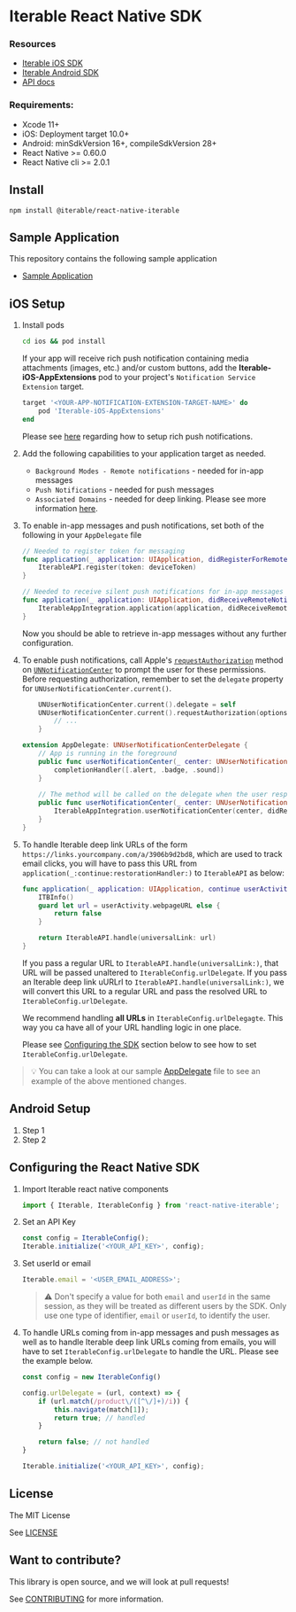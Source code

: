 # Iterable React Native SDK

### Resources

- [Iterable iOS SDK](https://github.com/Iterable/swift-sdk)
- [Iterable Android SDK](https://github.com/Iterable/iterable-android-sdk)
- [API docs](https://iterable.github.io/react-native-sdk/modules/_iterable_.html)

### Requirements:

 - Xcode 11+
 - iOS: Deployment target 10.0+
 - Android: minSdkVersion 16+, compileSdkVersion 28+
 - React Native >= 0.60.0
 - React Native cli >= 2.0.1

## Install

```
npm install @iterable/react-native-iterable
```

## Sample Application

This repository contains the following sample application

- [Sample Application](https://github.com/Iterable/react-native-sdk/blob/master/SampleApp)

## iOS Setup

1. Install pods

	```bash
	cd ios && pod install
	```
		
	If your app will receive rich push notification containing media
	attachments (images, etc.) and/or custom buttons, add the
	**Iterable-iOS-AppExtensions** pod to your project's
	`Notification Service Extension` target.

	```ruby
	target '<YOUR-APP-NOTIFICATION-EXTENSION-TARGET-NAME>' do
    	pod 'Iterable-iOS-AppExtensions'
	end
	```
	Please see [here](https://support.iterable.com/hc/articles/360035451931#configure-support-for-rich-push-notifications)
	regarding how to setup rich push notifications.

2. Add the following capabilities to your application target as needed.

	- `Background Modes - Remote notifications` - needed for in-app messages
	- `Push Notifications` - needed for push messages
	- `Associated Domains` - needed for deep linking. Please see more information [here](https://support.iterable.com/hc/articles/360035496511).

3. To enable in-app messages and push notifications, set both of the following in your `AppDelegate` file
	
	```swift
	// Needed to register token for messaging
	func application(_ application: UIApplication, didRegisterForRemoteNotificationsWithDeviceToken deviceToken: Data) {
	    IterableAPI.register(token: deviceToken)
	}

	// Needed to receive silent push notifications for in-app messages
	func application(_ application: UIApplication, didReceiveRemoteNotification userInfo: [AnyHashable : Any], fetchCompletionHandler completionHandler: @escaping (UIBackgroundFetchResult) -> Void) {
   		IterableAppIntegration.application(application, didReceiveRemoteNotification: userInfo, fetchCompletionHandler: completionHandler)
	}		
	```

	Now you should be able to retrieve in-app messages without any further configuration.

4. To enable push notifications, call Apple's
[`requestAuthorization`](https://developer.apple.com/documentation/usernotifications/unusernotificationcenter/1649527-requestauthorization)
method on [`UNNotificationCenter`](https://developer.apple.com/documentation/usernotifications/unusernotificationcenter)
to prompt the user for these permissions. Before requesting authorization,
remember to set the `delegate` property for `UNUserNotificationCenter.current()`.

	```swift
		UNUserNotificationCenter.current().delegate = self
		UNUserNotificationCenter.current().requestAuthorization(options:[.alert, .badge, .sound]) { (success, error) in
    		// ...
		}
	```

	```swift
	extension AppDelegate: UNUserNotificationCenterDelegate {
 	    // App is running in the foreground
   		public func userNotificationCenter(_ center: UNUserNotificationCenter, willPresent notification: UNNotification, withCompletionHandler completionHandler: @escaping (UNNotificationPresentationOptions) -> Void) {
        	completionHandler([.alert, .badge, .sound])
    	}
		
	    // The method will be called on the delegate when the user responded to the notification by opening the application, dismissing the notification or choosing a UNNotificationAction. The delegate must be set before the application returns from applicationDidFinishLaunching:.
    	public func userNotificationCenter(_ center: UNUserNotificationCenter, didReceive response: UNNotificationResponse, withCompletionHandler completionHandler: @escaping () -> Void) {
			IterableAppIntegration.userNotificationCenter(center, didReceive: response, withCompletionHandler: completionHandler)
    	}
	}
	```

5. To handle Iterable deep link URLs of the form `https://links.yourcompany.com/a/3906b9d2bd8`,
which are used to track email clicks, you will have to pass this URL from
`application(_:continue:restorationHandler:)` to `IterableAPI` as below:

	```swift
    func application(_ application: UIApplication, continue userActivity: NSUserActivity, restorationHandler: @escaping ([UIUserActivityRestoring]?) -> Void) -> Bool {
        ITBInfo()
        guard let url = userActivity.webpageURL else {
            return false
        }

        return IterableAPI.handle(universalLink: url)
    }
	```

	If you pass a regular URL to `IterableAPI.handle(universalLink:)`, that URL
	will be passed unaltered to `IterableConfig.urlDelegate`. If you pass an
	Iterable deep link uURLrl to `IterableAPI.handle(universalLink:)`, we will
	convert this URL to a regular URL and pass the resolved URL to
	`IterableConfig.urlDelegate`. 
	
	We recommend handling **all URLs** in `IterableConfig.urlDelegagte`. This way
	you ca  have all of your URL handling logic in one place.
	
	Please see [Configuring the SDK](#configuring-the-sdk) section below to see
	how to set `IterableConfig.urlDelegate`.
	
> &#x1f4a1; You can take a look at our sample [AppDelegate](https://github.com/Iterable/react-native-sdk/blob/master/SampleApp/ios/SampleApp/AppDelegate.swift)
file to see an example of the above mentioned changes.

## Android Setup

1. Step 1
2. Step 2

## Configuring the React Native SDK

1. Import Iterable react native components

	```javascript
	import { Iterable, IterableConfig } from 'react-native-iterable';
	```
2. Set an API Key
	
	```javascript
	const config = IterableConfig();
	Iterable.initialize('<YOUR_API_KEY>', config);
	```	
	
3. Set userId or email

	```javascript
	Iterable.email = '<USER_EMAIL_ADDRESS>';
	```

	> &#x26A0; Don't specify a value for both `email` and `userId` in the same
	session, as they will be treated as different users by the SDK. Only use
	one type of identifier, `email` or `userId`, to identify the user.

4. To handle URLs coming from in-app messages and push messages as well as to
handle Iterable deep link URLs coming from emails, you will have to set
`IterableConfig.urlDelegate` to handle the URL. Please see the example below.
	
	```javascript
	const config = new IterableConfig()

	config.urlDelegate = (url, context) => {
		if (url.match(/product\/([^\/]+)/i)) {
			this.navigate(match[1]);
			return true; // handled
		}

		return false; // not handled
   }

   Iterable.initialize('<YOUR_API_KEY>', config);
   ```
	
## License

The MIT License

See [LICENSE](LICENSE.md)

## Want to contribute?

This library is open source, and we will look at pull requests!

See [CONTRIBUTING](CONTRIBUTING.md) for more information.
